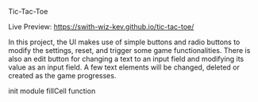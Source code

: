 Tic-Tac-Toe

Live Preview: https://swith-wiz-kev.github.io/tic-tac-toe/

In this project, the UI makes use of simple buttons and radio buttons to modify the settings, reset, and trigger some game functionalities. There is also an edit button for changing a text to an input field and modifying its value as an input field. A few text elements will be changed, deleted or created as the game progresses.

init module
fillCell function
